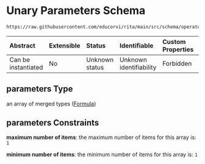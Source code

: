 # Unary Parameters Schema

```txt
https://raw.githubusercontent.com/educorvi/rita/main/src/schema/operator.json#/oneOf/1/properties/parameters
```



| Abstract            | Extensible | Status         | Identifiable            | Custom Properties | Additional Properties | Access Restrictions | Defined In                                                              |
| :------------------ | :--------- | :------------- | :---------------------- | :---------------- | :-------------------- | :------------------ | :---------------------------------------------------------------------- |
| Can be instantiated | No         | Unknown status | Unknown identifiability | Forbidden         | Allowed               | none                | [operator.json*](../../src/schema/operator.json "open original schema") |

## parameters Type

an array of merged types ([Formula](term.md))

## parameters Constraints

**maximum number of items**: the maximum number of items for this array is: `1`

**minimum number of items**: the minimum number of items for this array is: `1`
